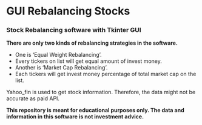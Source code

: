 # **GUI Rebalancing Stocks**
### **Stock Rebalancing software with Tkinter GUI**
 
**There are only two kinds of rebalancing strategies in the software.**

- One is ‘Equal Weight Rebalancing’. 
 - Every tickers on list will get equal amount of invest money.
- Another is ‘Market Cap Rebalancing’. 
 - Each tickers will get invest money percentage of total market cap on the list.

Yahoo_fin is used to get stock information. Therefore, the data might not be accurate as paid API.

**This repository is meant for educational purposes only. The data and information in this software is not investment advice.**
